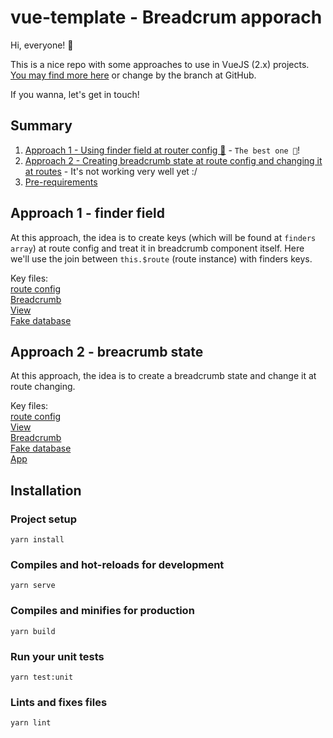 # vue-template - Breadcrum apporach

Hi, everyone! 👋

This is a nice repo with some approaches to use in VueJS (2.x) projects. [You may find more here](https://github.com/open-ish/vue2-template) or change by the branch at GitHub.

If you wanna, let's get in touch!

## Summary

1. [Approach 1 - Using finder field at router config 🚀](#Approach-1---finder-field) - `The best one 🎉`!
2. [Approach 2 - Creating breadcrumb state at route config and changing it at routes](#Approach-2---breadcrumb-state) - It's not working very well yet :/
3. [Pre-requirements](#Installation)

## Approach 1 - finder field

At this approach, the idea is to create keys (which will be found at `finders array`) at route config and treat it in breadcrumb component itself. Here we'll use the join between `this.$route` (route instance) with finders keys.

Key files: \
[route config](https://github.com/open-ish/vue2-template/blob/feat/add-breadcrumb/src/router/pets.ts) \
[Breadcrumb](https://github.com/open-ish/vue2-template/blob/feat/add-breadcrumb/src/components/Breadcrumb.vue) \
[View](https://github.com/open-ish/vue2-template/blob/feat/add-breadcrumb/src/views/Pets/Pets.vue) \
[Fake database](https://github.com/open-ish/vue2-template/blob/feat/add-breadcrumb/src/views/Pets/database.ts)

## Approach 2 - breacrumb state

At this approach, the idea is to create a breadcrumb state and change it at route changing.

Key files: \
[route config](https://github.com/open-ish/vue2-template/blob/feat/add-breadcrumb/src/router/pets2.ts) \
[View](https://github.com/open-ish/vue2-template/blob/feat/add-breadcrumb/src/views/Pets/Pets2.vue) \
[Breadcrumb](https://github.com/open-ish/vue2-template/blob/feat/add-breadcrumb/src/components/Breadcrumb.vue) \
[Fake database](https://github.com/open-ish/vue2-template/blob/feat/add-breadcrumb/src/views/Pets/database2.ts) \
[App](https://github.com/open-ish/vue2-template/blob/feat/add-breadcrumb/src/App.vue)

## Installation

### Project setup

```
yarn install
```

### Compiles and hot-reloads for development

```
yarn serve
```

### Compiles and minifies for production

```
yarn build
```

### Run your unit tests

```
yarn test:unit
```

### Lints and fixes files

```
yarn lint
```
